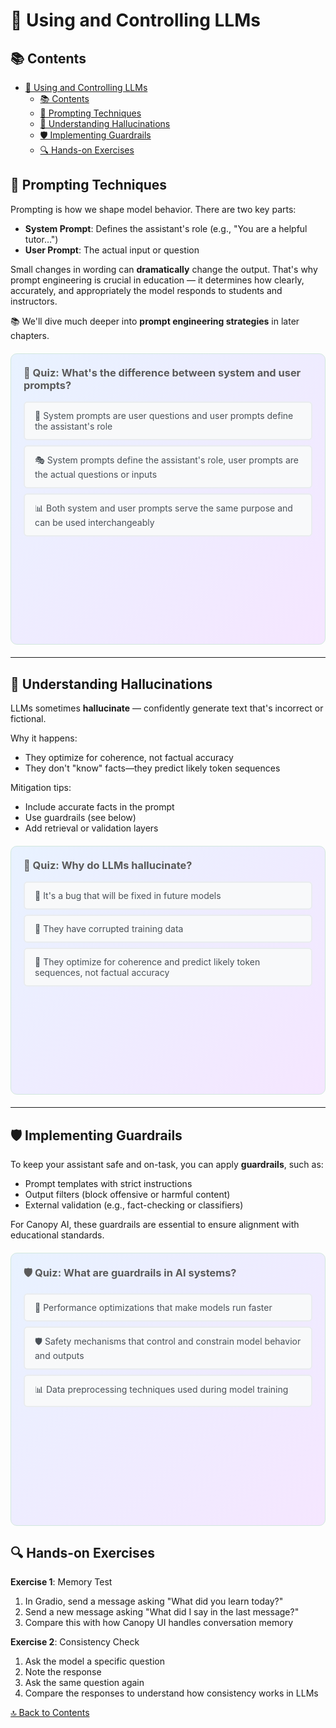 # 💭 Using and Controlling LLMs

## 📚 Contents
- [💭 Using and Controlling LLMs](#-using-and-controlling-llms)
  - [📚 Contents](#-contents)
  - [💭 Prompting Techniques](#-prompting-techniques)
  - [🚨 Understanding Hallucinations](#-understanding-hallucinations)
  - [🛡️ Implementing Guardrails](#️-implementing-guardrails)
  - [🔍 Hands-on Exercises](#-hands-on-exercises)

## 💭 Prompting Techniques

Prompting is how we shape model behavior. There are two key parts:
- **System Prompt**: Defines the assistant's role (e.g., "You are a helpful tutor…")
- **User Prompt**: The actual input or question

Small changes in wording can **dramatically** change the output. That's why prompt engineering is crucial in education — it determines how clearly, accurately, and appropriately the model responds to students and instructors.

📚 We'll dive much deeper into **prompt engineering strategies** in later chapters.

<div style="background: linear-gradient(135deg, #e8f2ff 0%, #f5e6ff 100%); padding: 20px; border-radius: 10px; margin: 20px 0; border: 1px solid #d1e7dd;">

<h3 style="color: #5a5a5a; margin-top: 0;">📝 Quiz: What's the difference between system and user prompts?</h3>

<style>
.quiz-container-prompting { position: relative; }
.quiz-option-prompting {
  display: block;
  margin: 8px 0;
  padding: 12px 16px;
  background: #f8f9fa;
  border-radius: 6px;
  cursor: pointer;
  transition: all 0.2s ease;
  border: 2px solid #e9ecef;
  color: #495057;
}
.quiz-option-prompting:hover { background: #fff; transform: translateY(-1px); border-color: #dee2e6; }
.quiz-radio-prompting { display: none; }
.quiz-radio-prompting:checked + .quiz-option-prompting { background: #d4edda; color: #155724; border-color: #c3e6cb; }
.quiz-radio-prompting[value="wrong"]:checked + .quiz-option-prompting { background: #f8d7da; color: #721c24; border-color: #f5c6cb; }
.feedback-prompting {
  margin-top: 15px;
  padding: 12px;
  border-radius: 6px;
  opacity: 0;
  transition: opacity 0.3s ease;
}
#prompting-correct:checked ~ .feedback-prompting.success { opacity: 1; }
#prompting-wrong1:checked ~ .feedback-prompting.error, #prompting-wrong2:checked ~ .feedback-prompting.error { opacity: 1; }
.feedback-prompting.success { background: #d1f2eb; color: #0c5d56; border: 1px solid #a3d9cc; }
.feedback-prompting.error { background: #fce8e6; color: #58151c; border: 1px solid #f5b7b1; }
</style>

<div class="quiz-container-prompting">
  <input type="radio" name="quiz-prompting" id="prompting-wrong1" class="quiz-radio-prompting" value="wrong">
  <label for="prompting-wrong1" class="quiz-option-prompting">🔄 System prompts are user questions and user prompts define the assistant's role</label>

  <input type="radio" name="quiz-prompting" id="prompting-correct" class="quiz-radio-prompting" value="correct">
  <label for="prompting-correct" class="quiz-option-prompting" data-correct="true">🎭 System prompts define the assistant's role, user prompts are the actual questions or inputs</label>
  
  <input type="radio" name="quiz-prompting" id="prompting-wrong2" class="quiz-radio-prompting" value="wrong">
  <label for="prompting-wrong2" class="quiz-option-prompting">📊 Both system and user prompts serve the same purpose and can be used interchangeably</label>

  <div class="feedback-prompting success">✅ <strong>Perfect!</strong> System prompts establish the AI's behavior and role, while user prompts provide the specific task or question.</div>
  <div class="feedback-prompting error">❌ <strong>Try again!</strong> Think about how system prompts set the context and user prompts provide the specific input.</div>
</div>
</div>

---

## 🚨 Understanding Hallucinations

LLMs sometimes **hallucinate** — confidently generate text that's incorrect or fictional.

Why it happens:
- They optimize for coherence, not factual accuracy
- They don't "know" facts—they predict likely token sequences

Mitigation tips:
- Include accurate facts in the prompt
- Use guardrails (see below)
- Add retrieval or validation layers

<div style="background: linear-gradient(135deg, #e8f2ff 0%, #f5e6ff 100%); padding: 20px; border-radius: 10px; margin: 20px 0; border: 1px solid #d1e7dd;">

<h3 style="color: #5a5a5a; margin-top: 0;">🚨 Quiz: Why do LLMs hallucinate?</h3>

<style>
.quiz-container-hallucination { position: relative; }
.quiz-option-hallucination {
  display: block;
  margin: 8px 0;
  padding: 12px 16px;
  background: #f8f9fa;
  border-radius: 6px;
  cursor: pointer;
  transition: all 0.2s ease;
  border: 2px solid #e9ecef;
  color: #495057;
}
.quiz-option-hallucination:hover { background: #fff; transform: translateY(-1px); border-color: #dee2e6; }
.quiz-radio-hallucination { display: none; }
.quiz-radio-hallucination:checked + .quiz-option-hallucination { background: #d4edda; color: #155724; border-color: #c3e6cb; }
.quiz-radio-hallucination[value="wrong"]:checked + .quiz-option-hallucination { background: #f8d7da; color: #721c24; border-color: #f5c6cb; }
.feedback-hallucination {
  margin-top: 15px;
  padding: 12px;
  border-radius: 6px;
  opacity: 0;
  transition: opacity 0.3s ease;
}
#hallucination-correct:checked ~ .feedback-hallucination.success { opacity: 1; }
#hallucination-wrong1:checked ~ .feedback-hallucination.error, #hallucination-wrong2:checked ~ .feedback-hallucination.error { opacity: 1; }
.feedback-hallucination.success { background: #d1f2eb; color: #0c5d56; border: 1px solid #a3d9cc; }
.feedback-hallucination.error { background: #fce8e6; color: #58151c; border: 1px solid #f5b7b1; }
</style>

<div class="quiz-container-hallucination">
  <input type="radio" name="quiz-hallucination" id="hallucination-wrong1" class="quiz-radio-hallucination" value="wrong">
  <label for="hallucination-wrong1" class="quiz-option-hallucination">🐛 It's a bug that will be fixed in future models</label>

  <input type="radio" name="quiz-hallucination" id="hallucination-wrong2" class="quiz-radio-hallucination" value="wrong">
  <label for="hallucination-wrong2" class="quiz-option-hallucination">💾 They have corrupted training data</label>
  
  <input type="radio" name="quiz-hallucination" id="hallucination-correct" class="quiz-radio-hallucination" value="correct">
  <label for="hallucination-correct" class="quiz-option-hallucination" data-correct="true">🎯 They optimize for coherence and predict likely token sequences, not factual accuracy</label>

  <div class="feedback-hallucination success">✅ <strong>Excellent!</strong> LLMs generate plausible-sounding text based on patterns, not facts they "know" to be true.</div>
  <div class="feedback-hallucination error">❌ <strong>Try again!</strong> Think about how LLMs fundamentally work - they predict tokens, not retrieve facts.</div>
</div>
</div>

---

## 🛡️ Implementing Guardrails

To keep your assistant safe and on-task, you can apply **guardrails**, such as:
- Prompt templates with strict instructions
- Output filters (block offensive or harmful content)
- External validation (e.g., fact-checking or classifiers)

For Canopy AI, these guardrails are essential to ensure alignment with educational standards.

<div style="background: linear-gradient(135deg, #e8f2ff 0%, #f5e6ff 100%); padding: 20px; border-radius: 10px; margin: 20px 0; border: 1px solid #d1e7dd;">

<h3 style="color: #5a5a5a; margin-top: 0;">🛡️ Quiz: What are guardrails in AI systems?</h3>

<style>
.quiz-container-guardrails { position: relative; }
.quiz-option-guardrails {
  display: block;
  margin: 8px 0;
  padding: 12px 16px;
  background: #f8f9fa;
  border-radius: 6px;
  cursor: pointer;
  transition: all 0.2s ease;
  border: 2px solid #e9ecef;
  color: #495057;
}
.quiz-option-guardrails:hover { background: #fff; transform: translateY(-1px); border-color: #dee2e6; }
.quiz-radio-guardrails { display: none; }
.quiz-radio-guardrails:checked + .quiz-option-guardrails { background: #d4edda; color: #155724; border-color: #c3e6cb; }
.quiz-radio-guardrails[value="wrong"]:checked + .quiz-option-guardrails { background: #f8d7da; color: #721c24; border-color: #f5c6cb; }
.feedback-guardrails {
  margin-top: 15px;
  padding: 12px;
  border-radius: 6px;
  opacity: 0;
  transition: opacity 0.3s ease;
}
#guardrails-correct:checked ~ .feedback-guardrails.success { opacity: 1; }
#guardrails-wrong1:checked ~ .feedback-guardrails.error, #guardrails-wrong2:checked ~ .feedback-guardrails.error { opacity: 1; }
.feedback-guardrails.success { background: #d1f2eb; color: #0c5d56; border: 1px solid #a3d9cc; }
.feedback-guardrails.error { background: #fce8e6; color: #58151c; border: 1px solid #f5b7b1; }
</style>

<div class="quiz-container-guardrails">
  <input type="radio" name="quiz-guardrails" id="guardrails-wrong1" class="quiz-radio-guardrails" value="wrong">
  <label for="guardrails-wrong1" class="quiz-option-guardrails">🚀 Performance optimizations that make models run faster</label>

  <input type="radio" name="quiz-guardrails" id="guardrails-correct" class="quiz-radio-guardrails" value="correct">
  <label for="guardrails-correct" class="quiz-option-guardrails" data-correct="true">🛡️ Safety mechanisms that control and constrain model behavior and outputs</label>
  
  <input type="radio" name="quiz-guardrails" id="guardrails-wrong2" class="quiz-radio-guardrails" value="wrong">
  <label for="guardrails-wrong2" class="quiz-option-guardrails">📊 Data preprocessing techniques used during model training</label>

  <div class="feedback-guardrails success">✅ <strong>Excellent!</strong> Guardrails are essential safety measures that help ensure AI systems behave appropriately and safely in production environments.</div>
  <div class="feedback-guardrails error">❌ <strong>Try again!</strong> Think about how guardrails help control what an AI system can and cannot do or say.</div>
</div>
</div>

## 🔍 Hands-on Exercises

**Exercise 1**: Memory Test
1. In Gradio, send a message asking "What did you learn today?"
2. Send a new message asking "What did I say in the last message?"
3. Compare this with how Canopy UI handles conversation memory

**Exercise 2**: Consistency Check
1. Ask the model a specific question
2. Note the response
3. Ask the same question again
4. Compare the responses to understand how consistency works in LLMs

[🔝 Back to Contents](#contents)